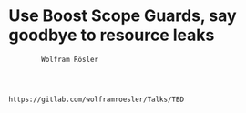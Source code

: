 # Use Boost Scope Guards, say goodbye to resource leaks




            Wolfram Rösler




    https://gitlab.com/wolframroesler/Talks/TBD
